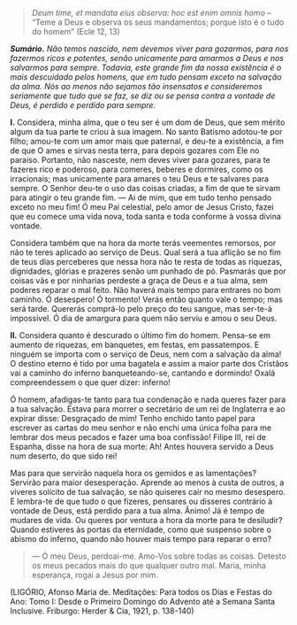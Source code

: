 > *Deum time, et mandata eius observa: hoc est enim omnis homo* – “Teme a Deus e observa os seus mandamentos; porque isto é o tudo do homem” (Ecle 12, 13)

***Sumário.** Não temos nascido, nem devemos viver para gozarmos, para nos fazermos ricos e potentes, senão unicamente para amarmos a Deus e nos salvarmos para sempre. Todavia, este grande fim da nossa existência é o mais descuidado pelos homens, que em tudo pensam exceto na salvação da alma. Nós ao menos não sejamos tão insensatos e consideremos seriamente que tudo que se faz, se diz ou se pensa contra a vontade de Deus, é perdido e perdido para sempre.*

**I.** Considera, minha alma, que o teu ser é um dom de Deus, que sem mérito algum da tua parte te criou à sua imagem. No santo Batismo adotou-te por filho; amou-te com um amor mais que paternal, e deu-te a existência, a fim de que O ames e sirvas nesta terra, para depois gozares com Ele no paraíso. Portanto, não nasceste, nem deves viver para gozares, para te fazeres rico e poderoso, para comeres, beberes e dormires, como os irracionais; mas unicamente para amares o teu Deus e te salvares para sempre. O Senhor deu-te o uso das coisas criadas, a fim de que te sirvam para atingir o teu grande fim. — Ai de mim, que em tudo tenho pensado exceto no meu fim! Ó meu Pai celestial, pelo amor de Jesus Cristo, fazei que eu comece uma vida nova, toda santa e toda conforme à vossa divina vontade.

Considera também que na hora da morte terás veementes remorsos, por não te teres aplicado ao serviço de Deus. Qual será a tua aflição se no fim de teus dias perceberes que nessa hora não te resta de todas as riquezas, dignidades, glórias e prazeres senão um punhado de pó. Pasmarás que por coisas vãs e por ninharias perdeste a graça de Deus e a tua alma, sem poderes reparar o mal feito. Não haverá mais tempo para entrares no bom caminho. Ó desespero! Ó tormento! Verás então quanto vale o tempo; mas será tarde. Quererás comprá-lo pelo preço do teu sangue, mas ser-te-á impossível. Ó dia de amargura para quem não serviu e amou o seu Deus.

**II.** Considera quanto é descurado o último fim do homem. Pensa-se em aumento de riquezas, em banquetes, em festas, em passatempos. E ninguém se importa com o serviço de Deus, nem com a salvação da alma! O destino eterno é tido por uma bagatela e assim a maior parte dos Cristãos vai a caminho do inferno banqueteando-se, cantando e dormindo! Oxalá compreendessem o que quer dizer: inferno!

Ó homem, afadigas-te tanto para tua condenação e nada queres fazer para a tua salvação. Estava para morrer o secretário de um rei de Inglaterra e ao expirar disse: Desgraçado de mim! Tenho enchido tanto papel para escrever as cartas do meu senhor e não enchi uma única folha para me lembrar dos meus pecados e fazer uma boa confissão! Filipe III, rei de Espanha, disse na hora de sua morte: Ah! Antes houvera servido a Deus num deserto, do que sido rei!

Mas para que servirão naquela hora os gemidos e as lamentações? Servirão para maior desesperação. Aprende ao menos à custa de outros, a viveres solícito de tua salvação, se não quiseres cair no mesmo desespero. E lembra-te de que tudo o que fizeres, pensares ou disseres contrário à vontade de Deus, está perdido para a tua alma. Ânimo! Já é tempo de mudares de vida. Ou queres por ventura a hora da morte para te desiludir? Quando estiveres às portas da eternidade, como que suspenso sobre o abismo do inferno, quando não houver mais tempo para reparar o erro?

> — Ó meu Deus, perdoai-me. Amo-Vos sobre todas as coisas. Detesto os meus pecados mais do que qualquer outro mal. Maria, minha esperança, rogai a Jesus por mim.

(LIGÓRIO, Afonso Maria de. Meditações: Para todos os Dias e Festas do Ano: Tomo I: Desde o Primeiro Domingo do Advento até a Semana Santa Inclusive. Friburgo: Herder & Cia, 1921, p. 138-140)
